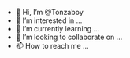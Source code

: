 - 👋 Hi, I’m @Tonzaboy
- 👀 I’m interested in ...
- 🌱 I’m currently learning ...
- 💞️ I’m looking to collaborate on ...
- 📫 How to reach me ...

<!---
Tonzaboy/Tonzaboy is a ✨ special ✨ repository because its `README.md` (this file) appears on your GitHub profile.
You can click the Preview link to take a look at your changes.
--->
